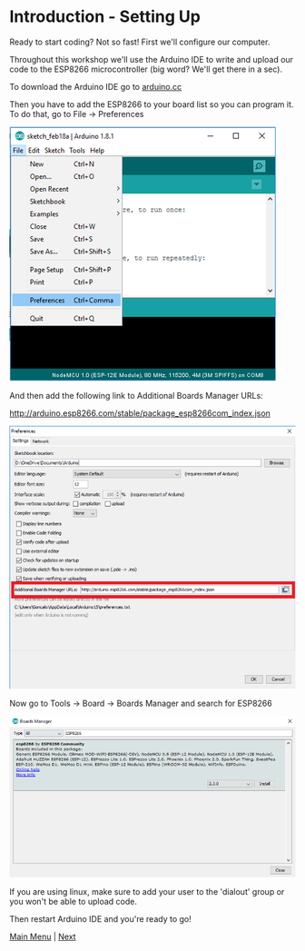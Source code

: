 # Introduction - Setting Up

Ready to start coding? Not so fast! First we'll configure our computer.

Throughout this workshop we'll use the Arduino IDE to write and upload our code to the ESP8266 microcontroller (big word? We'll get there in a sec).

To download the Arduino IDE go to [arduino.cc](http://arduino.cc)

Then you have to add the ESP8266 to your board list so you can program it. To do that, go to File -> Preferences

![Arduino Preferences](../content/images/arduino1.png)

And then add the following link to Additional Boards Manager URLs:

http://arduino.esp8266.com/stable/package_esp8266com_index.json

![Arduino Additional Boards Manager Urls](../content/images/arduino2.png)

Now go to Tools -> Board -> Boards Manager and search for ESP8266

![Arduino Add Board](../content/images/arduino3.png)

If you are using linux, make sure to add your user to the 'dialout' group or you won't be able to upload code.

Then restart Arduino IDE and you're ready to go!

[Main Menu](../readme.md) | [Next](../content/statemachines.md)